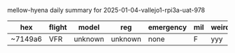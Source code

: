 mellow-hyena daily summary for 2025-01-04-vallejo1-rpi3a-uat-978

|hex|flight|model|reg|emergency|mil|weirdo|
|--|--|--|--|--|--|--|
|~7149a6|VFR|unknown|unknown|none|F|yyy|
